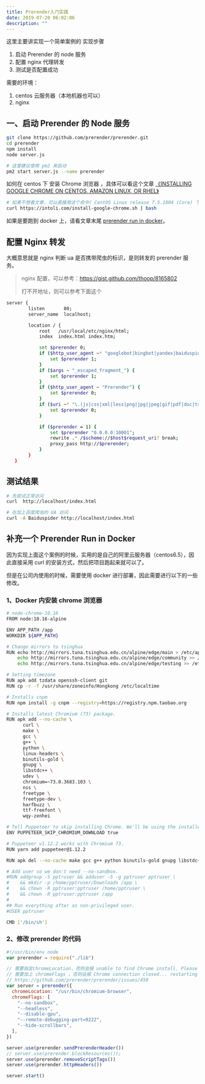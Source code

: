 ```yaml
---
title: Prerender入门实践
date: 2019-07-20 06:02:06
description: ""
---
```


这里主要讲实现一个简单案例的 实现步骤

1. 启动 Prerender 的 node 服务
2. 配置 nginx 代理转发
3. 测试是否配置成功

需要的环境：

1. centos 云服务器（本地机器也可以）
2. nginx

## 一、启动 Prerender 的 Node 服务

```bash
git clone https://github.com/prerender/prerender.git
cd prerender
npm install
node server.js

# 这里建议使用 pm2 来启动
pm2 start server.js --name prerender
```

如何在 centos 下 安装 Chrome 浏览器 ，具体可以看这个文章 [《INSTALLING GOOGLE CHROME ON CENTOS, AMAZON LINUX, OR RHEL》](https://intoli.com/blog/installing-google-chrome-on-centos/)

```bash
# 如果不想看文章，可以直接用这个命令( CentOS Linux release 7.5.1804 (Core) 下亲自成功)
curl https://intoli.com/install-google-chrome.sh | bash
```

如果是要跑到 docker 上，请看文章末尾 [prerender run in docker](#docker)。

## 配置 Nginx 转发

大概意思就是 nginx 判断 ua 是否携带爬虫的标识，是则转发的 prerender 服务。

> nginx 配置，可以参考：https://gist.github.com/thoop/8165802
>
> 打不开地址，则可以参考下面这个

```bash
server {
        listen       80;
        server_name  localhost;

        location / {
            root   /usr/local/etc/nginx/html;
            index  index.html index.htm;

            set $prerender 0;
            if ($http_user_agent ~* "googlebot|bingbot|yandex|baiduspider|twitterbot|facebookexternalhit|rogerbot|linkedinbot|embedly|quora link preview|showyoubot|outbrain|pinterest\/0\.|pinterestbot|slackbot|vkShare|W3C_Validator") {
                set $prerender 1;
            }
            if ($args ~ "_escaped_fragment_") {
                set $prerender 1;
            }
            if ($http_user_agent ~ "Prerender") {
                set $prerender 0;
            }
            if ($uri ~* "\.(js|css|xml|less|png|jpg|jpeg|gif|pdf|doc|txt|ico|rss|zip|mp3|rar|exe|wmv|doc|avi|ppt|mpg|mpeg|tif|wav|mov|psd|ai|xls|mp4|m4a|swf|dat|dmg|iso|flv|m4v|torrent|ttf|woff|svg|eot)") {
                set $prerender 0;
            }

            if ($prerender = 1) {
                set $prerender "0.0.0.0:10001";
                rewrite .* /$scheme://$host$request_uri? break;
                proxy_pass http://$prerender;
            }
        }
   }
```

## 测试结果

```bash
# 先尝试正常访问
curl  http://localhost/index.html

# 在加上百度爬虫的 UA 访问
curl -A Baiduspider http://localhost/index.html
```

## 补充一个 Prerender Run in Docker

<span id="docker"></span>

因为实现上面这个案例的时候，实用的是自己的阿里云服务器（centos6.5），因此直接采用 curl 的安装方式，然后把项目跑起来就可以了。

但是在公司内使用的时候，需要使用 docker 进行部署，因此需要进行以下的一些修改。

### 1、Docker 内安装 chrome 浏览器

```bash
# node-chrome-10.16
FROM node:10.16-alpine

ENV APP_PATH /app
WORKDIR ${APP_PATH}

# Change mirrors to tsinghua
RUN echo http://mirrors.tuna.tsinghua.edu.cn/alpine/edge/main > /etc/apk/repositories && \
    echo http://mirrors.tuna.tsinghua.edu.cn/alpine/edge/community >> /etc/apk/repositories && \
    echo http://mirrors.tuna.tsinghua.edu.cn/alpine/edge/testing >> /etc/apk/repositories && apk update

# Setting timezone
RUN apk add tzdata openssh-client git
RUN cp -r -f /usr/share/zoneinfo/Hongkong /etc/localtime

# Installs cnpm
RUN npm install -g cnpm --registry=https://registry.npm.taobao.org

# Installs latest Chromium (73) package.
RUN apk add --no-cache \
      curl \
      make \
      gcc \
      g++ \
      python \
      linux-headers \
      binutils-gold \
      gnupg \
      libstdc++ \
      udev \
      chromium=~73.0.3683.103 \
      nss \
      freetype \
      freetype-dev \
      harfbuzz \
      ttf-freefont \
      wqy-zenhei

# Tell Puppeteer to skip installing Chrome. We'll be using the installed package.
ENV PUPPETEER_SKIP_CHROMIUM_DOWNLOAD true

# Puppeteer v1.12.2 works with Chromium 73.
RUN yarn add puppeteer@1.12.2

RUN apk del --no-cache make gcc g++ python binutils-gold gnupg libstdc++

# Add user so we don't need --no-sandbox.
#RUN addgroup -S pptruser && adduser -S -g pptruser pptruser \
#    && mkdir -p /home/pptruser/Downloads /app \
#    && chown -R pptruser:pptruser /home/pptruser \
#    && chown -R pptruser:pptruser /app
#
## Run everything after as non-privileged user.
#USER pptruser

CMD ['/bin/sh']
```

### 2、修改 prerender 的代码

```javascript
#!/usr/bin/env node
var prerender = require("./lib")

// 需要指定chromeLocation，否则会报 unable to find Chrome install. Please specify with chromeLocation
// 需要加上 chromeFlags ，否则会报 Chrome connection closed... restarting Chrome
// https://github.com/prerender/prerender/issues/450
var server = prerender({
  chromeLocation: "/usr/bin/chromium-browser",
  chromeFlags: [
    "--no-sandbox",
    "--headless",
    "--disable-gpu",
    "--remote-debugging-port=9222",
    "--hide-scrollbars",
  ],
})

server.use(prerender.sendPrerenderHeader())
// server.use(prerender.blockResources());
server.use(prerender.removeScriptTags())
server.use(prerender.httpHeaders())

server.start()
```
